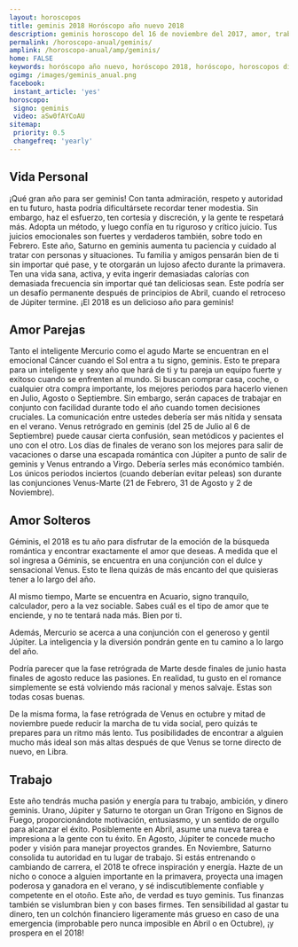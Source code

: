 ```yaml
---
layout: horoscopos
title: geminis 2018 Horóscopo año nuevo 2018 
description: geminis horoscopo del 16 de noviembre del 2017, amor, trabajo, vida personal. Todas las predicciones para geminis gratis. Disfruta este año nuevo.
permalink: /horoscopo-anual/geminis/
amplink: /horoscopo-anual/amp/geminis/
home: FALSE
keywords: horóscopo año nuevo, horóscopo 2018, horóscopo, horoscopos diarios gratis del dia de hoy, horóscopo diario gratis,horóscopo ano nuevo 2018, horóscopo esperanza gracia, horoscopo geminis 2018, horoscop, horóscopos gratis, horoscopo geminis, horoscopo geminis 2018 gratis, Tarot, Astrologia, Zodíaco, geminis, horoscopo gratis,tarot en femenino,videncia gratuita,horoscopos gratuitos,horóscopos, astrologia,videncia gratis
ogimg: /images/geminis_anual.png
facebook:
 instant_article: 'yes'
horoscopo:
 signo: geminis
 video: aSw0fAYCoAU
sitemap:
 priority: 0.5
 changefreq: 'yearly'
---
```




## Vida Personal

¡Qué gran año para ser geminis! Con tanta admiración, respeto y autoridad en tu futuro, hasta podría dificultársete recordar tener modestia. Sin embargo, haz el esfuerzo, ten cortesía y discreción, y la gente te respetará más. 
Adopta un método, y luego confía en tu riguroso y crítico juicio. Tus juicios emocionales son fuertes y verdaderos también, sobre todo en Febrero. 
Este año, Saturno en geminis aumenta tu paciencia y cuidado al tratar con personas y situaciones. Tu familia y amigos pensarán bien de ti sin importar qué pase, y te otorgarán un lujoso afecto durante la primavera. 
Ten una vida sana, activa, y evita ingerir demasiadas calorías con demasiada frecuencia sin importar qué tan deliciosas sean. Este podría ser un desafío permanente después de principios de Abril, cuando el retroceso de Júpiter termine. 
¡El 2018 es un delicioso año para geminis!

## Amor Parejas

Tanto el inteligente Mercurio como el agudo Marte se encuentran en el emocional Cáncer cuando el Sol entra a tu signo, geminis. Esto te prepara para un inteligente y sexy año que hará de ti y tu pareja un equipo fuerte y exitoso cuando se enfrenten al mundo. 
Si buscan comprar casa, coche, o cualquier otra compra importante, los mejores periodos para hacerlo vienen en Julio, Agosto o Septiembre. Sin embargo, serán capaces de trabajar en conjunto con facilidad durante todo el año cuando tomen decisiones cruciales. 
La comunicación entre ustedes debería ser más nítida y sensata en el verano. Venus retrógrado en geminis (del 25 de Julio al 6 de Septiembre) puede causar cierta confusión, sean metódicos y pacientes el uno con el otro. 
Los días de finales de verano son los mejores para salir de vacaciones o darse una escapada romántica con Júpiter a punto de salir de geminis y Venus entrando a Virgo. Debería serles más económico también. 
Los únicos periodos inciertos (cuando deberían evitar peleas) son durante las conjunciones Venus-Marte (21 de Febrero, 31 de Agosto y 2 de Noviembre). 

## Amor Solteros

Géminis, el 2018 es tu año para disfrutar de la emoción de la búsqueda romántica y encontrar exactamente el amor que deseas. A medida que el sol ingresa a Géminis, se encuentra en una conjunción con el dulce y sensacional Venus. Esto te llena quizás de más encanto del que quisieras tener a lo largo del año.


Al mismo tiempo, Marte se encuentra en Acuario, signo tranquilo, calculador, pero a la vez sociable. Sabes cuál es el tipo de amor que te enciende, y no te tentará nada más. Bien por ti.


Además, Mercurio se acerca a una conjunción con el generoso y gentil Júpiter. La inteligencia y la diversión pondrán gente en tu camino a lo largo del año.


Podría parecer que la fase retrógrada de Marte desde finales de junio hasta finales de agosto reduce las pasiones. En realidad, tu gusto en el romance simplemente se está volviendo más racional y menos salvaje. Estas son todas cosas buenas.


De la misma forma, la fase retrógrada de Venus en octubre y mitad de noviembre puede reducir la marcha de tu vida social, pero quizás te prepares para un ritmo más lento. Tus posibilidades de encontrar a alguien mucho más ideal son más altas después de que Venus se torne directo de nuevo, en Libra.









## Trabajo

Este año tendrás mucha pasión y energía para tu trabajo, ambición, y dinero geminis. Urano, Júpiter y Saturno te otorgan un Gran Trígono en Signos de Fuego, proporcionándote motivación, entusiasmo, y un sentido de orgullo para alcanzar el éxito. 
Posiblemente en Abril, asume una nueva tarea e impresiona a la gente con tu éxito. En Agosto, Júpiter te concede mucho poder y visión para manejar proyectos grandes. En Noviembre, Saturno consolida tu autoridad en tu lugar de trabajo. 
Si estás entrenando o cambiando de carrera, el 2018 te ofrece inspiración y energía. Hazte de un nicho o conoce a alguien importante en la primavera, proyecta una imagen poderosa y ganadora en el verano, y sé indiscutiblemente confiable y competente en el otoño. Este año, de verdad es tuyo geminis. 
Tus finanzas también se vislumbran bien y con bases firmes. Ten sensibilidad al gastar tu dinero, ten un colchón financiero ligeramente más grueso en caso de una emergencia (improbable pero nunca imposible en Abril o en Octubre), ¡y prospera en el 2018!
